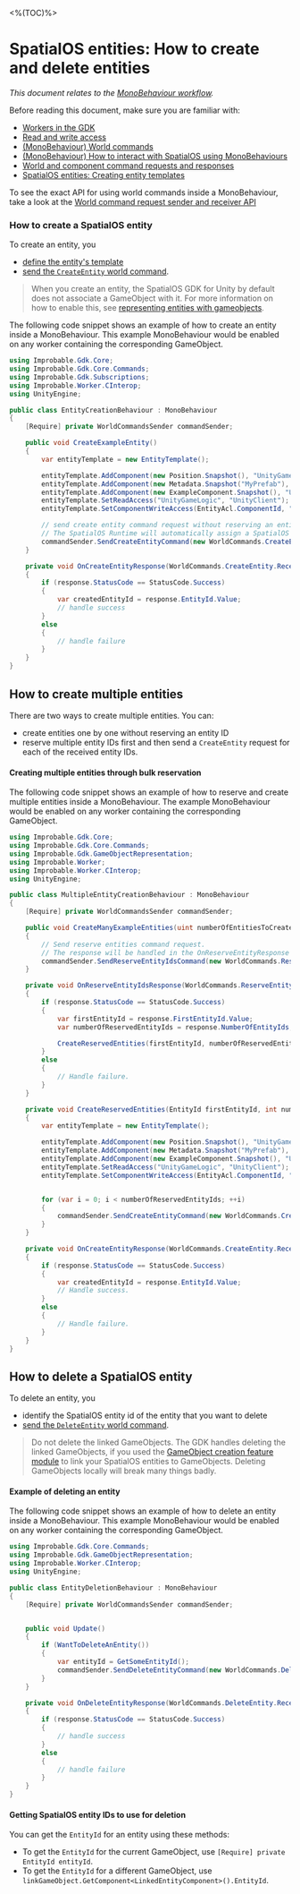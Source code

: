 [//]: # (Doc of docs reference 26)
[//]: # (TODO - technical author pass)

<%(TOC)%>
# SpatialOS entities: How to create and delete entities
_This document relates to the [MonoBehaviour workflow]({{urlRoot}}/content/intro-workflows-spatialos-entities)._

Before reading this document, make sure you are familiar with:

  * [Workers in the GDK]({{urlRoot}}/content/workers/workers-in-the-gdk)
  * [Read and write access]({{urlRoot}}/content/glossary#authority)
  * [(MonoBehaviour) World commands]({{urlRoot}}/content/gameobject/world-commands)
  * [(MonoBehaviour) How to interact with SpatialOS using MonoBehaviours]({{urlRoot}}/content/gameobject/interact-spatialos-monobehaviours)
  * [World and component command requests and responses]({{urlRoot}}/content/world-component-commands-requests-responses)
  * [SpatialOS entities: Creating entity templates]({{urlRoot}}/content/entity-templates)


To see the exact API for using world commands inside a MonoBehaviour, take a look at the [World command request sender and receiver API]({{urlRoot}}/content/gameobject/world-commands)
### How to create a SpatialOS entity
To create an entity, you

  * [define the entity's template]({{urlRoot}}/content/entity-templates)
  * [send the `CreateEntity` world command]({{urlRoot}}/content/gameobject/world-commands#createentity).

> When you create an entity, the SpatialOS GDK for Unity by default does not associate a GameObject with it. For more information on how to enable this, see [representing entities with gameobjects]({{urlRoot}}/content/gameobject/linking-spatialos-entities).


The following code snippet shows an example of how to create an entity inside a MonoBehaviour. This example MonoBehaviour would be enabled on any worker containing the corresponding GameObject.
```csharp
using Improbable.Gdk.Core;
using Improbable.Gdk.Core.Commands;
using Improbable.Gdk.Subscriptions;
using Improbable.Worker.CInterop;
using UnityEngine;

public class EntityCreationBehaviour : MonoBehaviour
{
    [Require] private WorldCommandsSender commandSender;

    public void CreateExampleEntity()
    {
        var entityTemplate = new EntityTemplate();

        entityTemplate.AddComponent(new Position.Snapshot(), "UnityGameLogic");
        entityTemplate.AddComponent(new Metadata.Snapshot("MyPrefab"), "UnityGameLogic");
        entityTemplate.AddComponent(new ExampleComponent.Snapshot(), "UnityGameLogic");
        entityTemplate.SetReadAccess("UnityGameLogic", "UnityClient");
        entityTemplate.SetComponentWriteAccess(EntityAcl.ComponentId, "UnityGameLogic");

        // send create entity command request without reserving an entity id
        // The SpatialOS Runtime will automatically assign a SpatialOS entity id to the newly created entity
        commandSender.SendCreateEntityCommand(new WorldCommands.CreateEntity.Request(entityTemplate), OnCreateEntityResponse);
    }

    private void OnCreateEntityResponse(WorldCommands.CreateEntity.ReceivedResponse response)
    {
        if (response.StatusCode == StatusCode.Success)
        {
            var createdEntityId = response.EntityId.Value;
            // handle success
        }
        else
        {
            // handle failure
        }
    }
}
```
## How to create multiple entities

There are two ways to create multiple entities. You can:

* create entities one by one without reserving an entity ID
* reserve multiple entity IDs first and then send a `CreateEntity` request for each of the received entity IDs.

#### Creating multiple entities through bulk reservation

The following code snippet shows an example of how to reserve and create multiple entities inside a MonoBehaviour. The example MonoBehaviour would be enabled on any worker containing the corresponding GameObject.

```csharp
using Improbable.Gdk.Core;
using Improbable.Gdk.Core.Commands;
using Improbable.Gdk.GameObjectRepresentation;
using Improbable.Worker;
using Improbable.Worker.CInterop;
using UnityEngine;

public class MultipleEntityCreationBehaviour : MonoBehaviour
{
    [Require] private WorldCommandsSender commandSender;

    public void CreateManyExampleEntities(uint numberOfEntitiesToCreate)
    {
        // Send reserve entities command request.
        // The response will be handled in the OnReserveEntityResponse method below.
        commandSender.SendReserveEntityIdsCommand(new WorldCommands.ReserveEntityIds.Request(numberOfEntitiesToCreate), OnReserveEntityIdsResponse);
    }

    private void OnReserveEntityIdsResponse(WorldCommands.ReserveEntityIds.ReceivedResponse response)
    {
        if (response.StatusCode == StatusCode.Success)
        {
            var firstEntityId = response.FirstEntityId.Value;
            var numberOfReservedEntityIds = response.NumberOfEntityIds;

            CreateReservedEntities(firstEntityId, numberOfReservedEntityIds);
        }
        else
        {
            // Handle failure.
        }
    }

    private void CreateReservedEntities(EntityId firstEntityId, int numberOfReservedEntityIds)
    {
        var entityTemplate = new EntityTemplate();

        entityTemplate.AddComponent(new Position.Snapshot(), "UnityGameLogic");
        entityTemplate.AddComponent(new Metadata.Snapshot("MyPrefab"), "UnityGameLogic");
        entityTemplate.AddComponent(new ExampleComponent.Snapshot(), "UnityGameLogic");
        entityTemplate.SetReadAccess("UnityGameLogic", "UnityClient");
        entityTemplate.SetComponentWriteAccess(EntityAcl.ComponentId, "UnityGameLogic");


        for (var i = 0; i < numberOfReservedEntityIds; ++i)
        {
            commandSender.SendCreateEntityCommand(new WorldCommands.CreateEntity.Request(entityTemplate), OnCreateEntityResponse);
        }
    }

    private void OnCreateEntityResponse(WorldCommands.CreateEntity.ReceivedResponse response)
    {
        if (response.StatusCode == StatusCode.Success)
        {
            var createdEntityId = response.EntityId.Value;
            // Handle success.
        }
        else
        {
            // Handle failure.
        }
    }
}
```
## How to delete a SpatialOS entity

To delete an entity, you

  * identify the SpatialOS entity id of the entity that you want to delete
  * [send the `DeleteEntity` world command]({{urlRoot}}/content/gameobject/world-commands#deleteentity).

> Do not delete the linked GameObjects. The GDK handles deleting the linked GameObjects, if you used the [GameObject creation feature module]({{urlRoot}}/content/gameobject/linking-spatialos-entities) to link your SpatialOS entities to GameObjects. Deleting GameObjects locally will break many things badly.

#### Example of deleting an entity
The following code snippet shows an example of how to delete an entity inside a MonoBehaviour. This example MonoBehaviour would be enabled on any worker containing the corresponding GameObject.
```csharp
using Improbable.Gdk.Core.Commands;
using Improbable.Gdk.GameObjectRepresentation;
using Improbable.Worker.CInterop;
using UnityEngine;

public class EntityDeletionBehaviour : MonoBehaviour
{
    [Require] private WorldCommandsSender commandSender;


    public void Update()
    {
        if (WantToDeleteAnEntity())
        {
            var entityId = GetSomeEntityId();
            commandSender.SendDeleteEntityCommand(new WorldCommands.DeleteEntity.Request(entityId), OnDeleteEntityResponse);
        }
    }

    private void OnDeleteEntityResponse(WorldCommands.DeleteEntity.ReceivedResponse response)
    {
        if (response.StatusCode == StatusCode.Success)
        {
            // handle success
        }
        else
        {
            // handle failure
        }
    }
}
```

#### Getting SpatialOS entity IDs to use for deletion
You can get the `EntityId` for an entity using these methods:

* To get the `EntityId` for the current GameObject, use `[Require] private EntityId entityId`.
* To get the `EntityId` for a different GameObject, use `linkGameObject.GetComponent<LinkedEntityComponent>().EntityId`.
